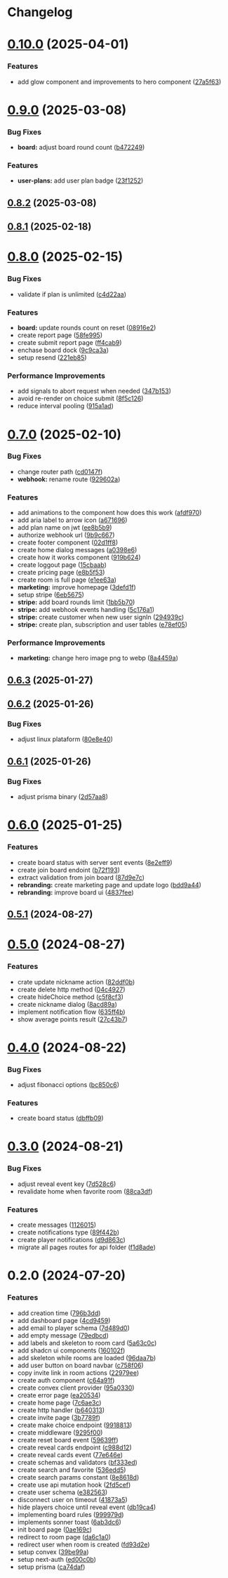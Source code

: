 # Changelog

# [0.10.0](https://github.com/ItaloMedici/pontim/compare/v0.9.0...v0.10.0) (2025-04-01)


### Features

* add glow component and improvements to hero component ([27a5f63](https://github.com/ItaloMedici/pontim/commit/27a5f63f3871f2fe20f2a0ec91e59c515f97d98c))

# [0.9.0](https://github.com/ItaloMedici/pontim/compare/v0.8.2...v0.9.0) (2025-03-08)


### Bug Fixes

* **board:** adjust board round count ([b472249](https://github.com/ItaloMedici/pontim/commit/b47224904f6e9f73dbfaa72b90576b98d43371fa))


### Features

* **user-plans:** add user plan badge ([23f1252](https://github.com/ItaloMedici/pontim/commit/23f1252fc6e4a80074c5d84eab9a70ee1cb9cd63))

## [0.8.2](https://github.com/ItaloMedici/pontim/compare/v0.8.1...v0.8.2) (2025-03-08)

## [0.8.1](https://github.com/ItaloMedici/pontim/compare/v0.8.0...v0.8.1) (2025-02-18)

# [0.8.0](https://github.com/ItaloMedici/pontim/compare/v0.7.0...v0.8.0) (2025-02-15)


### Bug Fixes

* validate if plan is unlimited ([c4d22aa](https://github.com/ItaloMedici/pontim/commit/c4d22aaf5e19b3ea3383557c9e5c5a628f7f94de))


### Features

* **board:** update rounds count on reset ([08916e2](https://github.com/ItaloMedici/pontim/commit/08916e276588f8fdd7418b4f14e39a4180c708c0))
* create report page ([58fe995](https://github.com/ItaloMedici/pontim/commit/58fe995fe77601fda9729d9303ded8c3131a6550))
* create submit report page ([ff4cab9](https://github.com/ItaloMedici/pontim/commit/ff4cab9e26d18c7ab2a709b748bf625ecd2278df))
* enchase board dock ([9c9ca3a](https://github.com/ItaloMedici/pontim/commit/9c9ca3aa522098c1cae70b00520f8b47fc144b62))
* setup resend ([221eb85](https://github.com/ItaloMedici/pontim/commit/221eb856e05797f3597ada70233379fdff9a244e))


### Performance Improvements

* add signals to abort request when needed ([347b153](https://github.com/ItaloMedici/pontim/commit/347b15333579c8cd404ec83430d790821e112211))
* avoid re-render on choice submit ([8f5c126](https://github.com/ItaloMedici/pontim/commit/8f5c126085a3b377556ab5a72935b81edaeee968))
* reduce interval pooling ([915a1ad](https://github.com/ItaloMedici/pontim/commit/915a1ada80655321672cb57c5cb74c1aad668dc5))

# [0.7.0](https://github.com/ItaloMedici/pontim/compare/v0.6.3...v0.7.0) (2025-02-10)


### Bug Fixes

* change router path ([cd0147f](https://github.com/ItaloMedici/pontim/commit/cd0147f229c4f238e8a9be129b22b10d58a89752))
* **webhook:** rename route ([929602a](https://github.com/ItaloMedici/pontim/commit/929602a9e1de3872695317f4aadb443a480af2d7))


### Features

* add animations to the component how does this work ([afdf970](https://github.com/ItaloMedici/pontim/commit/afdf970fd277d5afc257730b0a1af310533e4e06))
* add aria label to arrow icon ([a671696](https://github.com/ItaloMedici/pontim/commit/a6716966c37d4fcf04ee4a2d2b3e29ce639aa8e6))
* add plan name on jwt ([ee8b5b9](https://github.com/ItaloMedici/pontim/commit/ee8b5b943897eca147f1f63f66ddc922d24091de))
* authorize webhook url ([9b9c667](https://github.com/ItaloMedici/pontim/commit/9b9c66739276938e8c09e6e471a2e7e95dbbd727))
* create footer component ([02d1ff8](https://github.com/ItaloMedici/pontim/commit/02d1ff8072d035aa223b10897be43ee4176e2f16))
* create home dialog messages ([a0398e6](https://github.com/ItaloMedici/pontim/commit/a0398e6d8d2f295e26a956d10804729e24fd31df))
* create how it works component ([919b624](https://github.com/ItaloMedici/pontim/commit/919b6240ac15c0c3578136c760801770358f8fa0))
* create loggout page ([15cbaab](https://github.com/ItaloMedici/pontim/commit/15cbaabbe43e9cdbc564a978795f7a1e222d95e3))
* create pricing page ([e8b5f53](https://github.com/ItaloMedici/pontim/commit/e8b5f53e06827a54563dec0ebeac432e4b24e5d0))
* create room is full page ([e1ee63a](https://github.com/ItaloMedici/pontim/commit/e1ee63a2287aa0098f78f145c486ee7930095b3d))
* **marketing:** improve homepage ([3defd1f](https://github.com/ItaloMedici/pontim/commit/3defd1f1359b1a544e7c6ea225a0a2014f7971e5))
* setup stripe ([6eb5675](https://github.com/ItaloMedici/pontim/commit/6eb567590502e66f3f52b92cd6d16866c1b55a36))
* **stripe:** add board rounds limit ([1bb5b70](https://github.com/ItaloMedici/pontim/commit/1bb5b70a6d84344caeff19a119c0f92dbf366a08))
* **stripe:** add webhook events handling ([5c176a1](https://github.com/ItaloMedici/pontim/commit/5c176a102d823ae62ff170aba469398e4c479009))
* **stripe:** create customer when new user signIn ([294939c](https://github.com/ItaloMedici/pontim/commit/294939c65d11636cb929ff08d5ca01729b8e086b))
* **stripe:** create plan, subscription and user tables ([e78ef05](https://github.com/ItaloMedici/pontim/commit/e78ef05d359674e5373c378f04e00bb00cbd5f4a))


### Performance Improvements

* **marketing:** change hero image png to webp ([8a4459a](https://github.com/ItaloMedici/pontim/commit/8a4459a618e00ec18f912e16f73b11a9f8974828))

## [0.6.3](https://github.com/ItaloMedici/pontim/compare/v0.6.2...v0.6.3) (2025-01-27)

## [0.6.2](https://github.com/ItaloMedici/pontim/compare/v0.6.1...v0.6.2) (2025-01-26)


### Bug Fixes

* adjust linux plataform ([80e8e40](https://github.com/ItaloMedici/pontim/commit/80e8e401dc96c8bc03026ff70d31588c4855a5f3))

## [0.6.1](https://github.com/ItaloMedici/pontim/compare/v0.6.0...v0.6.1) (2025-01-26)


### Bug Fixes

* adjust prisma binary ([2d57aa8](https://github.com/ItaloMedici/pontim/commit/2d57aa8985346bc31727f11a6765fe466ccaf900))

# [0.6.0](https://github.com/ItaloMedici/pontim/compare/v0.5.1...v0.6.0) (2025-01-25)


### Features

* create board status with server sent events ([8e2eff9](https://github.com/ItaloMedici/pontim/commit/8e2eff9d51312774e77c69ce758018dac62a0d84))
* create join board endoint ([b72f193](https://github.com/ItaloMedici/pontim/commit/b72f193e3cca3b5a1c3153f0258a6866c0a864f5))
* extract validation from join board ([87d9e7c](https://github.com/ItaloMedici/pontim/commit/87d9e7c79ee6142d67b9bd37415b09bf4c8ae03e))
* **rebranding:** create marketing page and update logo ([bdd9a44](https://github.com/ItaloMedici/pontim/commit/bdd9a44efff1ab845bf9b1946817b4dfa9441fc1))
* **rebranding:** improve board ui ([4837fee](https://github.com/ItaloMedici/pontim/commit/4837fee9f5959e7595fe87dbdc59ac920d6c76b1))

## [0.5.1](https://github.com/ItaloMedici/pontim/compare/v0.5.0...v0.5.1) (2024-08-27)

# [0.5.0](https://github.com/ItaloMedici/pontim/compare/v0.4.0...v0.5.0) (2024-08-27)


### Features

* crate update nickname action ([82ddf0b](https://github.com/ItaloMedici/pontim/commit/82ddf0bf2046e2ed2595952437b943f09efca4be))
* create delete http method ([04c4927](https://github.com/ItaloMedici/pontim/commit/04c49275f908fb3e4e751ed4a91a356b9a755d8e))
* create hideChoice method ([c5f8cf3](https://github.com/ItaloMedici/pontim/commit/c5f8cf38c54fb76f70f1ca727d7f18fadbc7d42e))
* create nickname dialog ([8acd89a](https://github.com/ItaloMedici/pontim/commit/8acd89a381ac345b0ca8919040779c83f20f46a1))
* implement notification flow ([635ff4b](https://github.com/ItaloMedici/pontim/commit/635ff4b30cb18e3ecdf2ac6310a7599b98dc6ee5))
* show average points result ([27c43b7](https://github.com/ItaloMedici/pontim/commit/27c43b7f094491980432701f8efa6a930140fb79))

# [0.4.0](https://github.com/ItaloMedici/pontim/compare/v0.3.0...v0.4.0) (2024-08-22)

### Bug Fixes

- adjust fibonacci options ([bc850c6](https://github.com/ItaloMedici/pontim/commit/bc850c655957ea5bdc79652e0b81891a6f464220))

### Features

- create board status ([dbffb09](https://github.com/ItaloMedici/pontim/commit/dbffb095ab53974949347ab77ddb175db70016d7))

# [0.3.0](https://github.com/ItaloMedici/pontim/compare/v0.2.0...v0.3.0) (2024-08-21)

### Bug Fixes

- adjust reveal event key ([7d528c6](https://github.com/ItaloMedici/pontim/commit/7d528c6eb1f5fc19ab0b06b7dc60d1ed4c78488a))
- revalidate home when favorite room ([88ca3df](https://github.com/ItaloMedici/pontim/commit/88ca3dff14ed065588082dfc0e6e031cf6bc3362))

### Features

- create messages ([1126015](https://github.com/ItaloMedici/pontim/commit/1126015cf41cb77d7cd342ace06a463f0aa7c6df))
- create notifications type ([89f442b](https://github.com/ItaloMedici/pontim/commit/89f442b7b7c97f2c217cf70225daca5998fb69c7))
- create player notifications ([d9d863c](https://github.com/ItaloMedici/pontim/commit/d9d863c5cd03774029247c54b08216a49718fdf1))
- migrate all pages routes for api folder ([f1d8ade](https://github.com/ItaloMedici/pontim/commit/f1d8ade39aa2db9e1714cda92cfbc52b956b6993))

# 0.2.0 (2024-07-20)

### Features

- add creation time ([796b3dd](https://github.com/ItaloMedici/pontim/commit/796b3dd157a7051f99e89c66385c7ae0e7d2fcc7))
- add dashboard page ([4cd9459](https://github.com/ItaloMedici/pontim/commit/4cd9459ecd5210b0a1a6f420e97fb5a60d2e3be0))
- add email to player schema ([7d489d0](https://github.com/ItaloMedici/pontim/commit/7d489d054f41d3e7e236af3e02105e9ffcbc19e3))
- add empty message ([79edbcd](https://github.com/ItaloMedici/pontim/commit/79edbcdc7e36eac622c05b07e47ec9e77c8aa862))
- add labels and skeleton to room card ([5a63c0c](https://github.com/ItaloMedici/pontim/commit/5a63c0cf484dc17ab614f55a26b8fee1f6dffe86))
- add shadcn ui components ([160102f](https://github.com/ItaloMedici/pontim/commit/160102f1c056f68ed08c572b3e6576d53fac7c48))
- add skeleton while rooms are loaded ([96daa7b](https://github.com/ItaloMedici/pontim/commit/96daa7b93524db5cd927d4a1c687770fe8018030))
- add user button on board navbar ([c758f06](https://github.com/ItaloMedici/pontim/commit/c758f0640133479b97fbd8dfb2594cd55b7fd41e))
- copy invite link in room actions ([22979ee](https://github.com/ItaloMedici/pontim/commit/22979ee4250c96258a70c6e58310c3d2ffa5148d))
- create auth component ([c64a91f](https://github.com/ItaloMedici/pontim/commit/c64a91ff7ddc896949af968355ebcc58fa055a1e))
- create convex client provider ([95a0330](https://github.com/ItaloMedici/pontim/commit/95a0330f87cba0e5d891e83e0628196e5e9abc37))
- create error page ([ea20534](https://github.com/ItaloMedici/pontim/commit/ea205345d692f43460513d7044161e2597f4d232))
- create home page ([7c6ae3c](https://github.com/ItaloMedici/pontim/commit/7c6ae3c27097766b18996880dd7c774b0edb67c3))
- create http handler ([b640313](https://github.com/ItaloMedici/pontim/commit/b640313789ba424ab5c41249dc0998900fb471c7))
- create invite page ([3b7789f](https://github.com/ItaloMedici/pontim/commit/3b7789f6efc13e98fa45efed62f4fdb9fa79a132))
- create make choice endpoint ([9918813](https://github.com/ItaloMedici/pontim/commit/9918813a4ff2e441033487ec6208d7ee98af0bbe))
- create middleware ([9295f00](https://github.com/ItaloMedici/pontim/commit/9295f0041c593e43be6da947d5acf79ce1d5b988))
- create reset board event ([59639ff](https://github.com/ItaloMedici/pontim/commit/59639ff5ef682d32d5ea7f22a48c7c91d8a9f5b8))
- create reveal cards endpoint ([c988d12](https://github.com/ItaloMedici/pontim/commit/c988d124071929bb52d4eab3ffbb88ce991f0f91))
- create reveal cards event ([77e646e](https://github.com/ItaloMedici/pontim/commit/77e646e82e9c9516528adf3a8955b12db56ddd2b))
- create schemas and validators ([bf333ed](https://github.com/ItaloMedici/pontim/commit/bf333ed1f063893dc92883ee421c40abedc42eef))
- create search and favorite ([536edd5](https://github.com/ItaloMedici/pontim/commit/536edd52c3866208c1ded7af3c29d3329973990a))
- create search params constant ([8e8618d](https://github.com/ItaloMedici/pontim/commit/8e8618dfe6baaad9c1d9e77b5992f56c3e7a8e54))
- create use api mutation hook ([2fd5cef](https://github.com/ItaloMedici/pontim/commit/2fd5cef5d1e6c67d205c2fafc030f6822b1fa9d9))
- create user schema ([e382563](https://github.com/ItaloMedici/pontim/commit/e382563a24ff9b0a95d77257e514ddf2f43008ca))
- disconnect user on timeout ([41873a5](https://github.com/ItaloMedici/pontim/commit/41873a56e3d1282c1b84bd346eda2d58ed59115d))
- hide players choice until reveal event ([db19ca4](https://github.com/ItaloMedici/pontim/commit/db19ca415a5c51f988d287b2d634ca2e8cd50133))
- implementing board rules ([999979d](https://github.com/ItaloMedici/pontim/commit/999979dad3a3fd48ecbd94ee4e623cbd8e8b2c74))
- implements sonner toast ([6ab3dc6](https://github.com/ItaloMedici/pontim/commit/6ab3dc6a4555a07d8a536b6a09d6c4ce996d7292))
- init board page ([0ae169c](https://github.com/ItaloMedici/pontim/commit/0ae169c756c1d6c8015eb329eab37bf645749597))
- redirect to room page ([da6c1a0](https://github.com/ItaloMedici/pontim/commit/da6c1a0e04db47a929cce1dd749f8fa4afb7daca))
- redirect user when room is created ([fd93d2e](https://github.com/ItaloMedici/pontim/commit/fd93d2eb379cf0d1128c141cf75a9dcd09394ee9))
- setup convex ([39be99a](https://github.com/ItaloMedici/pontim/commit/39be99afebb7627f8d4032b09df608a7b4656a6b))
- setup next-auth ([ed00c0b](https://github.com/ItaloMedici/pontim/commit/ed00c0b2e05824fe75cf085ae7468b4754ff9c1a))
- setup prisma ([ca74daf](https://github.com/ItaloMedici/pontim/commit/ca74daf99a1bc645bfc4ed0c10db6163877e3ab4))
